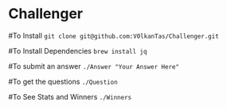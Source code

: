 # Challenger

#To Install
`git clone git@github.com:V0lkanTas/Challenger.git`

#To Install Dependencies
`brew install jq`

#To submit an answer
`./Answer "Your Answer Here"`

#To get the questions
`./Question`

#To See Stats and Winners
`./Winners`
